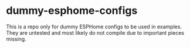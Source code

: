 # dummy-esphome-configs

This is a repo only for dummy ESPHome configs to be used in examples. 
They are untested and most likely do not compile due to important pieces missing.
